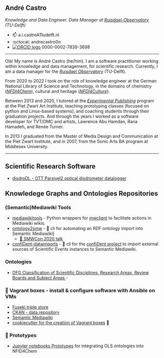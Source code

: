 ## André Castro
*Knowledge and Data Engineer. Data Manager at [Ruisdael-Observatory](https://github.com/ruisdael-observatory) (TU-Delft)*


- 📫 a.i.castroATtudelft.nl 
- :octocat: andrecastro0o
- <a href="https://orcid.org/0000-0002-7839-3698" width="16" height="16" target="_blank"><img src="https://info.orcid.org/wp-content/uploads/2020/12/orcid_16x16.gif" border="0" alt="ORCID logo"></a> 0000-0002-7839-3698
---

Olá! My name is André Castro (he/him). I am a software practitioner
working within knowledge and data management, for scientific research. Currently, I am a data manager for the [*Ruisdael
Observatory*](https://ruisdael-observatory.nl/) (TU-Delft). 

From 2020 to 2022 I took on the role of knowledge engineer at the German
National Library of Science and Technology, in the domains of chemistry
([*NFDI4Chem*](https://www.nfdi4chem.de/)), cultural and heritage
([*NFDI4Culture*](https://nfdi4culture.de/index.html)).

Between 2013 and 2020, I tutored at the [*Experimental
Publishing*](https://xpub.nl/) program at the Piet Zwart Art Institute,
teaching prototyping classes (focused on python and Linux-based
systems), and coaching students through their graduation projects.
And through the years I worked as a software developer for TVT/DMC and
artists, Lawrence Abu Hamdan, Rana Hamadeh, and Renée Turner.

In 2013 I graduated from the Master of Media Design and Communication at
the Piet Zwart Institute, and in 2007, from the Sonic Arts BA program at
Middlesex University.

---

## Scientific Research Software
* [disdroDL - OTT Parsivel2 optical disdrometer datalogger](https://github.com/ruisdael-observatory/disdroDL)


## Knowledege Graphs and Ontologies Repositories 
### (Semantic)Mediawiki Tools
* [mediawikitools](https://github.com/andrecastro0o/mediawikitools) - Python wrappers for [mwclient](https://pypi.org/project/mwclient/) to facilitate actions in Mediawiki wikis.
* [ontology2smw](https://github.com/TIBHannover/ontology2smw) - 🐍 cli for automating an RDF ontology import into Semantic Mediawiki]
  * [📼 SMWCon 2020 talk](https://www.youtube.com/watch?v=AQfJL-i6s88)
* [confiDent-dataimports](https://github.com/TIBHannover/confiDent-dataimports) - 🐍 cli for the [confiDent project](https://projects.tib.eu/en/confident/) to import external sources of Scientific Events instances to Semantic Mediawiki. 

### Ontologies
* [DFG Classification of Scientific Disciplines, Research Areas, Review Boards and Subject Areas ](https://github.com/andrecastro0o/DFG-Fachsystematik-Ontology) -
  
### 🍱 Vagrant boxes - install & configure software with Ansible on VMs
* [Fuseki triple store](https://github.com/NFDI4Chem/Fuseki-Box)
* [CKAN - data repository](https://github.com/TIBHannover/LSK-CKAN-Box)
* [Semantic Mediawiki](https://github.com/TIBHannover/LSK-Semantic-Mediawiki-Box)
* [cookiecutter for the creation of Vagrant boxes](https://github.com/TIBHannover/cookiecutter-for-vagrant-boxes) 🍪

### 🧮 Prototypes
* [Jupyter notebooks Prototypes](https://github.com/NFDI4Chem/Semantics-Prototypes) for integrating OLS ontologies into NFID4Chem

 

<!--
**andrecastro0o/andrecastro0o** is a ✨ _special_ ✨ repository because its `README.md` (this file) appears on your GitHub profile.

Here are some ideas to get you started:

- 🔭 I’m currently working on ...
- 🌱 I’m currently learning ...
- 👯 I’m looking to collaborate on ...
- 🤔 I’m looking for help with ...
- 💬 Ask me about ...
- 📫 How to reach me: ...
- 😄 Pronouns: ...
- ⚡ Fun fact: ...
-->
